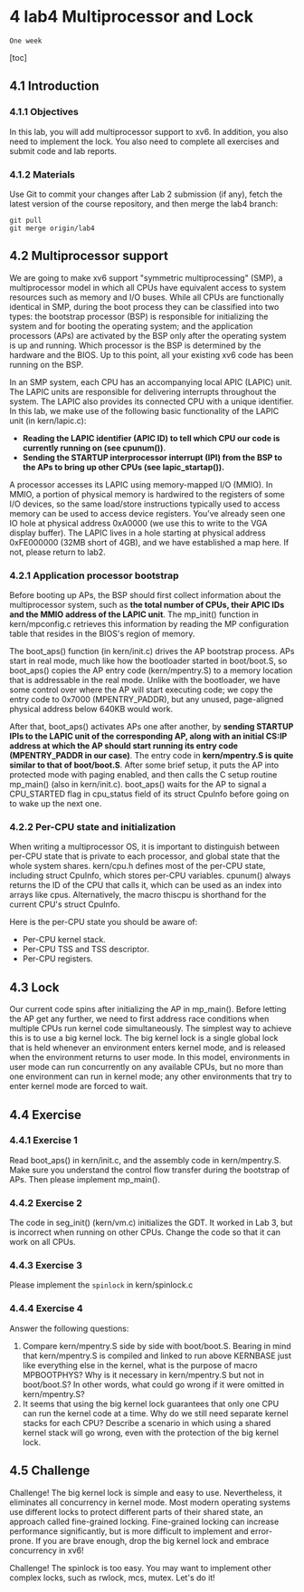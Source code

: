 # 4 lab4 Multiprocessor and Lock

`One week`

[toc]

## 4.1 Introduction

### 4.1.1 Objectives

In this lab, you will add multiprocessor support to xv6. In addition, you also need to implement the lock. You also need to complete all exercises and submit code and lab reports.

### 4.1.2 Materials

Use Git to commit your changes after Lab 2 submission (if any), fetch the latest version of the course repository, and then merge the lab4 branch:

```git
git pull
git merge origin/lab4
```

## 4.2 Multiprocessor support

We are going to make xv6 support "symmetric multiprocessing" (SMP), a multiprocessor model in which all CPUs have equivalent access to system resources such as memory and I/O buses. While all CPUs are functionally identical in SMP, during the boot process they can be classified into two types: the bootstrap processor (BSP) is responsible for initializing the system and for booting the operating system; and the application processors (APs) are activated by the BSP only after the operating system is up and running. Which processor is the BSP is determined by the hardware and the BIOS. Up to this point, all your existing xv6 code has been running on the BSP.

In an SMP system, each CPU has an accompanying local APIC (LAPIC) unit. The LAPIC units are responsible for delivering interrupts throughout the system. The LAPIC also provides its connected CPU with a unique identifier. In this lab, we make use of the following basic functionality of the LAPIC unit (in kern/lapic.c):

- **Reading the LAPIC identifier (APIC ID) to tell which CPU our code is currently running on (see cpunum())**.
- **Sending the STARTUP interprocessor interrupt (IPI) from the BSP to the APs to bring up other CPUs (see lapic_startap()).**

A processor accesses its LAPIC using memory-mapped I/O (MMIO). In MMIO, a portion of physical memory is hardwired to the registers of some I/O devices, so the same load/store instructions typically used to access memory can be used to access device registers. You've already seen one IO hole at physical address 0xA0000 (we use this to write to the VGA display buffer). The LAPIC lives in a hole starting at physical address 0xFE000000 (32MB short of 4GB),  and we have established a map here. If not, please return to lab2.

### 4.2.1 Application processor bootstrap

Before booting up APs, the BSP should first collect information about the multiprocessor system, such as **the total number of CPUs, their APIC IDs and the MMIO address of the LAPIC unit**. The mp_init() function in kern/mpconfig.c retrieves this information by reading the MP configuration table that resides in the BIOS's region of memory.

The boot_aps() function (in kern/init.c) drives the AP bootstrap process. APs start in real mode, much like how the bootloader started in boot/boot.S, so boot_aps() copies the AP entry code (kern/mpentry.S) to a memory location that is addressable in the real mode. Unlike with the bootloader, we have some control over where the AP will start executing code; we copy the entry code to 0x7000 (MPENTRY_PADDR), but any unused, page-aligned physical address below 640KB would work.

After that, boot_aps() activates APs one after another, by **sending STARTUP IPIs to the LAPIC unit of the corresponding AP, along with an initial CS:IP address at which the AP should start running its entry code (MPENTRY_PADDR in our case)**. The entry code in **kern/mpentry.S is quite similar to that of boot/boot.S**. After some brief setup, it puts the AP into protected mode with paging enabled, and then calls the C setup routine mp_main() (also in kern/init.c). boot_aps() waits for the AP to signal a CPU_STARTED flag in cpu_status field of its struct CpuInfo before going on to wake up the next one.


### 4.2.2 Per-CPU state and initialization

When writing a multiprocessor OS, it is important to distinguish between per-CPU state that is private to each processor, and global state that the whole system shares. kern/cpu.h defines most of the per-CPU state, including struct CpuInfo, which stores per-CPU variables. cpunum() always returns the ID of the CPU that calls it, which can be used as an index into arrays like cpus. Alternatively, the macro thiscpu is shorthand for the current CPU's struct CpuInfo.

Here is the per-CPU state you should be aware of:

- Per-CPU kernel stack.
- Per-CPU TSS and TSS descriptor.
- Per-CPU registers.

## 4.3 Lock

Our current code spins after initializing the AP in mp_main(). Before letting the AP get any further, we need to first address race conditions when multiple CPUs run kernel code simultaneously. The simplest way to achieve this is to use a big kernel lock. The big kernel lock is a single global lock that is held whenever an environment enters kernel mode, and is released when the environment returns to user mode. In this model, environments in user mode can run concurrently on any available CPUs, but no more than one environment can run in kernel mode; any other environments that try to enter kernel mode are forced to wait.

## 4.4 Exercise

### 4.4.1 Exercise 1

Read boot_aps() in kern/init.c, and the assembly code in kern/mpentry.S. Make sure you understand the control flow transfer during the bootstrap of APs. Then please implement mp_main(). 

### 4.4.2 Exercise 2

The code in seg_init() (kern/vm.c) initializes the GDT. It worked in Lab 3, but is incorrect when running on other CPUs. Change the code so that it can work on all CPUs. 

### 4.4.3 Exercise 3

Please implement the `spinlock` in kern/spinlock.c

###  4.4.4 Exercise 4

Answer the following questions:

1. Compare kern/mpentry.S side by side with boot/boot.S. Bearing in mind that kern/mpentry.S is compiled and linked to run above KERNBASE just like everything else in the kernel, what is the purpose of macro MPBOOTPHYS? Why is it necessary in kern/mpentry.S but not in boot/boot.S? In other words, what could go wrong if it were omitted in kern/mpentry.S? 
2. It seems that using the big kernel lock guarantees that only one CPU can run the kernel code at a time. Why do we still need separate kernel stacks for each CPU? Describe a scenario in which using a shared kernel stack will go wrong, even with the protection of the big kernel lock.

## 4.5 Challenge

Challenge! The big kernel lock is simple and easy to use. Nevertheless, it eliminates all concurrency in kernel mode. Most modern operating systems use different locks to protect different parts of their shared state, an approach called fine-grained locking. Fine-grained locking can increase performance significantly, but is more difficult to implement and error-prone. If you are brave enough, drop the big kernel lock and embrace concurrency in xv6!

Challenge!  The spinlock is too easy. You may want to implement other complex locks, such as rwlock, mcs, mutex. Let's do it!